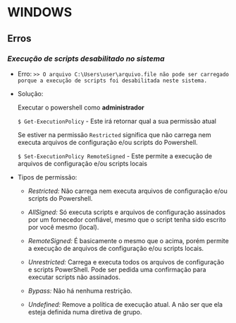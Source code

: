 # **WINDOWS**
## **Erros**
### *Execução de scripts desabilitado no sistema*
- Erro:
`>> O arquivo C:\Users\user\arquivo.file não pode ser carregado porque a execução de scripts foi desabilitada neste sistema.`

- Solução:

    Executar o powershell como **administrador**

    ``$ Get-ExecutionPolicy`` - Este irá retornar qual a sua permissão atual
    
    Se estiver na permissão `Restricted` significa que não carrega nem executa arquivos de configuração e/ou scripts do Powershell.
    
    ``$ Set-ExecutionPolicy RemoteSigned`` - Este permite a execução de arquivos de configuração e/ou scripts locais

- Tipos de permissão:

    - *Restricted:* Não carrega nem executa arquivos de configuração e/ou scripts do Powershell.

    - *AllSigned:* Só executa scripts e arquivos de configuração assinados por um fornecedor confiável, mesmo que o script tenha sido escrito por você mesmo (local).

    - *RemoteSigned:* É basicamente o mesmo que o acima, porém permite a execução de arquivos de configuração e/ou scripts locais.

    - *Unrestricted:* Carrega e executa todos os arquivos de configuração e scripts PowerShell. Pode ser pedida uma confirmação para executar scripts não assinados.

    - *Bypass:* Não há nenhuma restrição.

    - *Undefined:* Remove a política de execução atual. A não ser que ela esteja definida numa diretiva de grupo.

